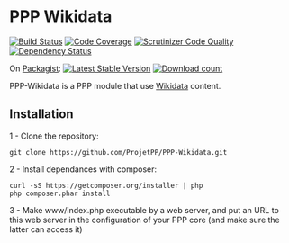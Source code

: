 # PPP Wikidata

[![Build Status](https://scrutinizer-ci.com/g/ProjetPP/PPP-Wikidata/badges/build.png?b=master)](https://scrutinizer-ci.com/g/ProjetPP/PPP-Wikidata/build-status/master)
[![Code Coverage](https://scrutinizer-ci.com/g/ProjetPP/PPP-Wikidata/badges/coverage.png?b=master)](https://scrutinizer-ci.com/g/ProjetPP/PPP-Wikidata/?branch=master)
[![Scrutinizer Code Quality](https://scrutinizer-ci.com/g/ProjetPP/PPP-Wikidata/badges/quality-score.png?b=master)](https://scrutinizer-ci.com/g/ProjetPP/PPP-Wikidata/?branch=master)
[![Dependency Status](https://www.versioneye.com/user/projects/5482b61c3f594e77e900000e/badge.svg?style=flat)](https://www.versioneye.com/user/projects/5482b61c3f594e77e900000e)


On [Packagist](https://packagist.org/packages/ppp/data-model):
[![Latest Stable Version](https://poser.pugx.org/ppp/wikidata/version.png)](https://packagist.org/packages/ppp/wikidata)
[![Download count](https://poser.pugx.org/ppp/wikidata/d/total.png)](https://packagist.org/packages/ppp/wikidata)



PPP-Wikidata is a PPP module that use [Wikidata](http://www.wikidata.org) content.

## Installation

1 - Clone the repository:

    git clone https://github.com/ProjetPP/PPP-Wikidata.git

2 - Install dependances with composer:

    curl -sS https://getcomposer.org/installer | php
    php composer.phar install

3 - Make www/index.php executable by a web server, and put an URL to this
  web server in the configuration of your PPP core (and make sure the latter
  can access it)


